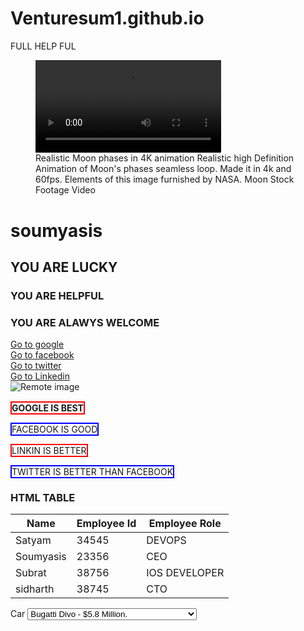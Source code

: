 # Venturesum1.github.io
FULL HELP FUL<br>
<!DOCTYPE html>
<html lang="en">
<head>
    <meta charset="UTF-8">
    <meta http-equiv="X-UA-Compatible" content="IE=edge">
    <meta name="viewport" content="width=device-width, initial-scale=1.0">
    <title>Heading Paragraphs and Emmet</title>
</head>
<body>
    <figure role="figure"><video style="width:70%;height:auto" role="video" src="https://media.istockphoto.com/videos/realistic-moon-phases-in-4k-animation-video-id1263945217" alt="Realistic Moon phases in 4K animation Realistic high Definition Animation of Moon's phases seamless loop. Made it in 4k and 60fps. Elements of this image furnished by NASA. Moon Stock Footage Video" controls="" controlslist="nodownload" autoplay="" loop=""></video><figcaption data-testid="figcaption">Realistic Moon phases in 4K animation Realistic high Definition Animation of Moon's phases seamless loop. Made it in 4k and 60fps. Elements of this image furnished by NASA. Moon Stock Footage Video</figcaption></figure>
    <h1>soumyasis</h1>
    <h2>YOU ARE LUCKY</h2>
    <h3>YOU ARE HELPFUL</h3>
    <h3>YOU ARE ALAWYS WELCOME </h3>
   
   <a href="https://google.com" target="_blank">Go to google</a><br>
    <a href="https://facebook.com" target="_blank">Go to facebook</a><br>
    <a href="https://twitter.com" target="_blank">Go to twitter</a><br>
    <a href="https://linkedin.com" target="_blank">Go to Linkedin</a><br>
        <img src="https://source.unsplash.com/user/erondu/600x200" alt="Remote image"><br>
   <br><strong style="border:2px solid red;">GOOGLE IS BEST</strong><br>
    <br><a style="border:2px solid blue;">FACEBOOK IS GOOD </a><br>
    <br><span style="border:2px solid red;">LINKIN IS BETTER</span><br>
    <br><span style="border:2px solid blue;">TWITTER IS BETTER THAN FACEBOOK</span>
    </ol>
    <h3>HTML TABLE</h3>
    <table>
        <thead>
            <tr>
                <th>Name</th>
                <th>Employee Id</th>
                <th>Employee Role</th>
            </tr>
        </thead>
        <tbody>
            <tr>
                <td>Satyam</td>
                <td>34545</td>
                <td>DEVOPS</td>
            </tr>
            <tr>
                <td>Soumyasis</td>
                <td>23356</td>
                <td>CEO</td>
            </tr>
            <tr>
                <td>Subrat</td>
                <td>38756</td>
                <td>IOS DEVELOPER</td>
            </tr>
            <tr>
                <td>sidharth</td>
                <td>38745</td>
                <td> CTO</td>
            </tr>
        </tbody>
    </table>
          <div>
             <label for="car">Car</label>
             <select name="mycar" id="Car">
                <option value="ind">Bugatti Divo - $5.8 Million.</option>
                <option value="stf">Lamborghini Veneno - $4.5 Million.</option>
                <option value="sef">Mercedes-Maybach Exelero - $8.0 Million.</option>
                <option value="sff">Bugatti La Voiture Noire - $18.7 Million.</option>
             </select>
           </div>
           <style type="text/css"><!-- Remote config blank inline CSS -->

  
    .tagEdit {
      padding-bottom:4px;
      padding-top:4px;
    }

    .edit-tag {
      width: 155px;
      margin-left: 10px;
    }

    .list-tags {
      white-space: nowrap;
      padding: 1px 0px 0px 0px;
    }

   #suggest-table {
      display: none;
      position: absolute;
      z-index: 2;
      background-color: #fff;
      border: 1px solid #9ac;
    }

    #suggest-table tr td{
      color: #333;
      font: 11px Verdana, sans-serif;
      padding: 2px;
    }

    #suggest-table tr.hovered {
      color: #efedd4;
      background-color: #9ac;
    }

  
  .see-popular {
    padding: 1.3em 0 0 0;
  }

  .tag-cols {
    border-collapse: collapse;
  }

  .tag-cols td {
    vertical-align: top;
    width: 250px;
    padding-right: 30px;
  }

  .tag-cols .tag-row {
    padding: 0 0 7px 0px;
  }

  .tag-cols .see-all {
    white-space: nowrap;
    padding-top: 5px;
  }

  .tags-piles-feedback {
    display: none;
    color: #000;
    font-size: 0.9em;
    font-weight: bold;
    margin: 0px 0 0 0;
   }

  .tag-cols i {
    display: none;
    cursor: pointer;
    cursor: hand;
    float: left;
    font-style: normal;
    font-size: 0px;
    vertical-align: bottom;
    width: 16px;
    height: 16px;
    margin-top: 1px;
    margin-right: 3px;
  }

  .tag-cols .snake {
    display: block;
    background: url('https://images-eu.ssl-images-amazon.com/images/G/31/x-locale/communities/tags/graysnake.jpg');
  }

  #tagContentHolder .tip {
    display: none;
    color: #999;
    font-size: 10px;
    padding-top: 0.25em;
  }

  #tagContentHolder .tip a {
    color: #999 !important;
    text-decoration: none !important;
    border-bottom: solid 1px #CCC;
  }

  .nowrap {
    white-space: nowrap;
  }

  #tgEnableVoting {
    display: none;
  }

  #tagContentHolder .count {
    color: #666;
    font-size: 10px;
    margin-left: 3px;
    white-space: nowrap;
  }

  .count.tgVoting {
    cursor: pointer;
  }

  .tgVoting .tgCounter {
    margin-right: 3px;
    border-bottom: 1px dashed #003399;
    color: #003399;
  }


.c2c-inline-sprite {
    display: -moz-inline-box;
    display: inline-block;
    margin: 0;padding: 0; 
    position: relative;
    overflow: hidden;
    vertical-align: middle;
    background-image: url(https://images-eu.ssl-images-amazon.com/images/G/31/electronics/click2call/click2call-sprite._CB485946161_.png);
    background-repeat: no-repeat;
}
.c2c-inline-sprite span {
    position:absolute;
    top:-9999px;
}

.dp-call-me-button {
    width:52px;
    height:22px;
    background-position:0px -57px; 
}


/* Different sprites/images used CSS Start */
.swSprite {background-image: url(https://images-eu.ssl-images-amazon.com/images/G/31/common/sprites/sprite-site-wide-2._CB485928467_.png); }
.dpSprite {background-image: url(https://images-eu.ssl-images-amazon.com/images/G/31/common/sprites/sprite-dp-2._CB485927189_.png); }
.wl-button-sprite {background-image: url(https://images-eu.ssl-images-amazon.com/images/G/31/x-locale/communities/wishlist/add-to-wl-button-sprite.gif); }
.cBoxTL, .cBoxTR, .cBoxBL, .cBoxBR { background-image:url(https://images-eu.ssl-images-amazon.com/images/G/31/common/sprites/sprite-site-wide-2._CB485928467_.png); }
.auiTestSprite { background: url(https://images-eu.ssl-images-amazon.com/images/G/31/nav2/images/sprite-carousel-btns-stars2.png) no-repeat scroll 0 0 transparent; }
span.amtchelp { background: url(https://images-eu.ssl-images-amazon.com/images/G/31/SellerForums/amz/images/help-16x16._CB485933580_.gif) no-repeat scroll right bottom transparent; }
.shuttleGradient { background: url(https://images-eu.ssl-images-amazon.com/images/G/31/x-locale/communities/customerimage/shuttle-gradient._CB485934832_.gif); }
.twisterPopoverArrow { background: url(https://images-eu.ssl-images-amazon.com/images/G/31/gateway/csw/tri-down._CB485946742_.png); }
#finderUpdateButton img, #finderShowMoreDevicesLink, #finderHideMoreDevicesLink {background-image: url(https://images-eu.ssl-images-amazon.com/images/G/31/nav2/finders/finder-fits-sprites.gif);}
.cmtySprite { background-image: url(https://images-eu.ssl-images-amazon.com/images/G/31/common/sprites/sprite-communities._CB485971411_.png); background-repeat: no-repeat; }

/* Different sprites/images used CSS End */



/* Best Seller Badging */


  .medSprite { background-image: url('https://images-eu.ssl-images-amazon.com/images/G/31/common/sprites/sprite-media-platform._CB485924825_.png'); background-repeat: no-repeat; }

</style>
</body>
</html>
